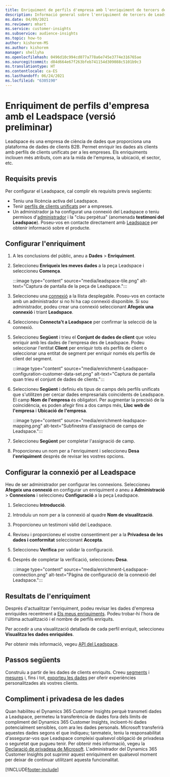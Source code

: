 ```yaml
---
title: Enriquiment de perfils d'empresa amb l'enriquiment de tercers de Leadspace
description: Informació general sobre l'enriquiment de tercers de Leadspace.
ms.date: 04/09/2021
ms.reviewer: mhart
ms.service: customer-insights
ms.subservice: audience-insights
ms.topic: how-to
author: kishorem-MS
ms.author: kishorem
manager: shellyha
ms.openlocfilehash: 0496d10c994cd077a778a6e745e3774e316765ae
ms.sourcegitcommit: d84d664e67f263bfeb741154d309088c5101b9c3
ms.translationtype: HT
ms.contentlocale: ca-ES
ms.lasthandoff: 06/24/2021
ms.locfileid: "6305190"
---
```

# <a name="enrichment-of-company-profiles-with-leadspace-preview"></a>Enriquiment de perfils d'empresa amb el Leadspace (versió preliminar)

Leadspace és una empresa de ciència de dades que proporciona una plataforma de dades de clients B2B. Permet enriquir les dades als clients amb perfils de clients unificats per a les empreses. Els enriquiments inclouen més atributs, com ara la mida de l'empresa, la ubicació, el sector, etc.

## <a name="prerequisites"></a>Requisits previs

Per configurar el Leadspace, cal complir els requisits previs següents:

- Teniu una llicència activa del Leadspace.
- Tenir [perfils de clients unificats](customer-profiles.md) per a empreses.
- Un administrador ja ha configurat una connexió del Leadspace o teniu permisos d'[administrador](permissions.md#administrator) i la "clau perpètua" (anomenada **testimoni del Leadspace**). Poseu-vos en contacte directament amb [Leadspace](https://www.leadspace.com/products/leadspace-on-demand/) per obtenir informació sobre el producte.

## <a name="configure-the-enrichment"></a>Configurar l'enriquiment

1. A les conclusions del públic, aneu a **Dades** > **Enriquiment**.

1. Seleccioneu **Enriqueix les meves dades** a la peça Leadspace i seleccioneu **Comença**.

   :::image type="content" source="media/leadspace-tile.png" alt-text="Captura de pantalla de la peça de Leadspace.":::

1. Seleccioneu una [connexió](connections.md) a la llista desplegable. Poseu-vos en contacte amb un administrador si no hi ha cap connexió disponible. Si sou administrador, podeu crear una connexió seleccionant **Afegeix una connexió** i triant **Leadspace**. 

1. Seleccioneu **Connecta't a Leadspace** per confirmar la selecció de la connexió.

1. Seleccioneu **Següent** i trieu el **Conjunt de dades de client** que voleu enriquir amb les dades de l'empresa des de Leadspace. Podeu seleccionar l'entitat **Client** per enriquir tots els perfils de client o seleccionar una entitat de segment per enriquir només els perfils de client del segment.

    :::image type="content" source="media/enrichment-Leadspace-configuration-customer-data-set.png" alt-text="Captura de pantalla quan trieu el conjunt de dades de clients.":::

1. Seleccioneu **Següent** i definiu els tipus de camps dels perfils unificats que s'utilitzen per cercar dades empresarials coincidents de Leadspace. El camp **Nom de l'empresa** és obligatori. Per augmentar la precisió de la coincidència, es poden afegir fins a dos camps més, **Lloc web de l'empresa** i **Ubicació de l'empresa**.

   :::image type="content" source="media/enrichment-leadspace-mapping.png" alt-text="Subfinestra d'assignació de camps de Leadspace.":::

1. Seleccioneu **Següent** per completar l'assignació de camp.

1. Proporcioneu un nom per a l'enriquiment i seleccioneu **Desa l'enriquiment** després de revisar les vostres opcions.


## <a name="configure-the-connection-for-leadspace"></a>Configurar la connexió per al Leadspace 

Heu de ser administrador per configurar les connexions. Seleccioneu **Afegeix una connexió** en configurar un enriquiment *o* aneu a **Administració** > **Connexions** i seleccioneu **Configuració** a la peça Leadspace.

1. Seleccioneu **Introducció**. 

1. Introduïu un nom per a la connexió al quadre **Nom de visualització**.

1. Proporcioneu un testimoni vàlid del Leadspace.

1. Reviseu i proporcioneu el vostre consentiment per a la **Privadesa de les dades i conformitat** seleccionant **Accepta**.

1. Seleccioneu **Verifica** per validar la configuració.

1. Després de completar la verificació, seleccioneu **Desa**.
   
   :::image type="content" source="media/enrichment-Leadspace-connection.png" alt-text="Pàgina de configuració de la connexió del Leadspace.":::

## <a name="enrichment-results"></a>Resultats de l'enriquiment

Després d'actualitzar l'enriquiment, podeu revisar les dades d'empresa enriquides recentment a [Els meus enriquiments](enrichment-hub.md). Podeu trobar-hi l'hora de l'última actualització i el nombre de perfils enriquits.

Per accedir a una visualització detallada de cada perfil enriquit, seleccioneu **Visualitza les dades enriquides**.

Per obtenir més informació, vegeu [API del Leadspace](https://support.leadspace.com/hc/en-us/sections/201997649-API).

## <a name="next-steps"></a>Passos següents

Construïu a partir de les dades de clients enriquits. Creeu [segments](segments.md) i [mesures](measures.md) i, fins i tot, [exporteu les dades](export-destinations.md) per oferir experiències personalitzades als vostres clients.

## <a name="data-privacy-and-compliance"></a>Compliment i privadesa de les dades

Quan habiliteu el Dynamics 365 Customer Insights perquè transmeti dades a Leadspace, permeteu la transferència de dades fora dels límits de compliment del Dynamics 365 Customer Insights, incloent-hi dades potencialment sensibles, com ara les dades personals. Microsoft transferirà aquestes dades segons el que indiqueu; tanmateix, teniu la responsabilitat d'assegurar-vos que Leadspace compleixi qualsevol obligació de privadesa o seguretat que pugueu tenir. Per obtenir més informació, vegeu la [Declaració de privadesa de Microsoft](https://go.microsoft.com/fwlink/?linkid=396732).
L'administrador del Dynamics 365 Customer Insights pot suprimir aquest enriquiment en qualsevol moment per deixar de continuar utilitzant aquesta funcionalitat.


[!INCLUDE[footer-include](../includes/footer-banner.md)]
